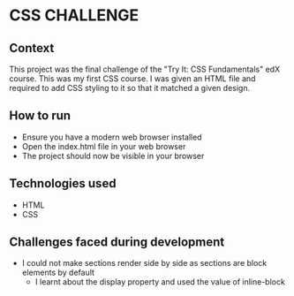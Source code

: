 # CSS CHALLENGE
## Context
This project was the final challenge of the "Try It: CSS Fundamentals" edX course. This was my first CSS course. I was given an HTML file and required to add CSS styling to it so that it matched a given design.
## How to run
* Ensure you have a modern web browser installed
* Open the index.html file in your web browser
* The project should now be visible in your browser
## Technologies used
* HTML
* CSS
## Challenges faced during development
* I could not make sections render side by side as sections are block elements by default
  * I learnt about the display property and used the value of inline-block
